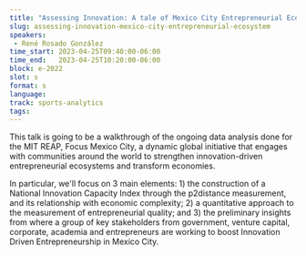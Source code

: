 ```yaml
---
title: "Assessing Innovation: A tale of Mexico City Entrepreneurial Ecosystem"
slug: assessing-innovation-mexico-city-entrepreneurial-ecosystem
speakers:
 - René Rosado González
time_start: 2023-04-25T09:40:00-06:00
time_end:   2023-04-25T10:20:00-06:00
block: e-2022
slot: s
format: s
language: 
track: sports-analytics
tags:
---
```


This talk is going to be a walkthrough of the ongoing data analysis done for the MIT REAP, Focus Mexico City, a dynamic global initiative that engages with communities around the world to strengthen innovation-driven entrepreneurial ecosystems and transform economies. 

In particular, we'll focus on 3 main elements: 1) the construction of a National Innovation Capacity Index through the p2distance measurement, and its relationship with economic complexity; 2) a quantitative approach to the measurement of entrepreneurial quality; and 3) the preliminary insights from where a group of key stakeholders from government, venture capital, corporate, academia and entrepreneurs are working to boost Innovation Driven Entrepreneurship in Mexico City.

